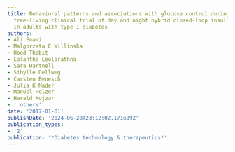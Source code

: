 ```yaml
---
title: Behavioral patterns and associations with glucose control during 12-week randomized
  free-living clinical trial of day and night hybrid closed-loop insulin delivery
  in adults with type 1 diabetes
authors:
- Ali Emami
- Malgorzata E Willinska
- Hood Thabit
- Lalantha Leelarathna
- Sara Hartnell
- Sibylle Dellweg
- Carsten Benesch
- Julia K Mader
- Manuel Holzer
- Harald Kojzar
- ' others'
date: '2017-01-01'
publishDate: '2024-06-28T23:12:02.171689Z'
publication_types:
- '2'
publication: '*Diabetes technology & therapeutics*'
---
```

